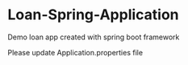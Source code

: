 # Loan-Spring-Application
Demo loan app created with spring boot framework


Please update Application.properties file
